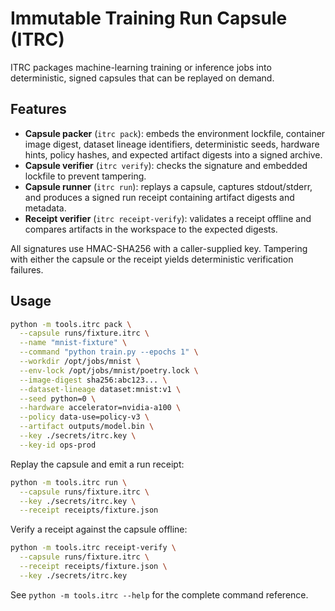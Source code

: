 # Immutable Training Run Capsule (ITRC)

ITRC packages machine-learning training or inference jobs into deterministic, signed
capsules that can be replayed on demand.

## Features

- **Capsule packer** (`itrc pack`): embeds the environment lockfile, container image
digest, dataset lineage identifiers, deterministic seeds, hardware hints, policy
hashes, and expected artifact digests into a signed archive.
- **Capsule verifier** (`itrc verify`): checks the signature and embedded lockfile to
prevent tampering.
- **Capsule runner** (`itrc run`): replays a capsule, captures stdout/stderr, and
produces a signed run receipt containing artifact digests and metadata.
- **Receipt verifier** (`itrc receipt-verify`): validates a receipt offline and compares
artifacts in the workspace to the expected digests.

All signatures use HMAC-SHA256 with a caller-supplied key. Tampering with either the
capsule or the receipt yields deterministic verification failures.

## Usage

```bash
python -m tools.itrc pack \
  --capsule runs/fixture.itrc \
  --name "mnist-fixture" \
  --command "python train.py --epochs 1" \
  --workdir /opt/jobs/mnist \
  --env-lock /opt/jobs/mnist/poetry.lock \
  --image-digest sha256:abc123... \
  --dataset-lineage dataset:mnist:v1 \
  --seed python=0 \
  --hardware accelerator=nvidia-a100 \
  --policy data-use=policy-v3 \
  --artifact outputs/model.bin \
  --key ./secrets/itrc.key \
  --key-id ops-prod
```

Replay the capsule and emit a run receipt:

```bash
python -m tools.itrc run \
  --capsule runs/fixture.itrc \
  --key ./secrets/itrc.key \
  --receipt receipts/fixture.json
```

Verify a receipt against the capsule offline:

```bash
python -m tools.itrc receipt-verify \
  --capsule runs/fixture.itrc \
  --receipt receipts/fixture.json \
  --key ./secrets/itrc.key
```

See `python -m tools.itrc --help` for the complete command reference.
